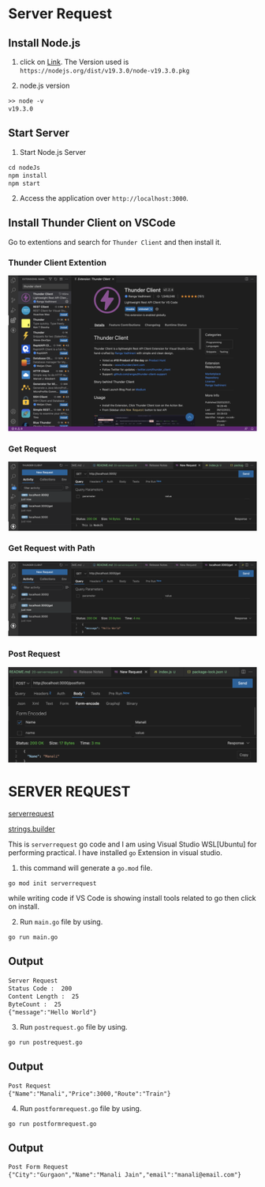 # Server Request

## Install Node.js
1. click on [Link](https://nodejs.org/en/). The Version used is `https://nodejs.org/dist/v19.3.0/node-v19.3.0.pkg`

2. node.js version

```
>> node -v
v19.3.0
```

## Start Server
1. Start Node.js Server

```
cd nodeJs
npm install
npm start
```

2. Access the application over `http://localhost:3000`.

## Install Thunder Client on VSCode
Go to extentions and search for `Thunder Client` and then install it.

### Thunder Client Extention
![Input](docs/images/thunderclient.png)

### Get Request
![Input](docs/images/getrequest.png)

### Get Request with Path
![Input](docs/images/getwithpath.png)

### Post Request
![Input](docs/images/postrequest.png)

# SERVER REQUEST

[serverrequest](https://pkg.go.dev/net/http)

[strings.builder](https://pkg.go.dev/strings#example-Builder)

This is `serverrequest` go code and I am using Visual Studio WSL[Ubuntu] for performing practical. I have installed `go` Extension in visual studio.

1. this command will generate a `go.mod` file.

```
go mod init serverrequest
```

while writing code if VS Code is showing install tools related to go then click on install.

2. Run `main.go` file by using.

```
go run main.go
```

## Output

```
Server Request
Status Code :  200
Content Length :  25
ByteCount :  25
{"message":"Hello World"}
```

3. Run `postrequest.go` file by using.

```
go run postrequest.go
```

## Output

```
Post Request
{"Name":"Manali","Price":3000,"Route":"Train"}
```

4. Run `postformrequest.go` file by using.

```
go run postformrequest.go
```

## Output

```
Post Form Request
{"City":"Gurgaon","Name":"Manali Jain","email":"manali@email.com"}
```
